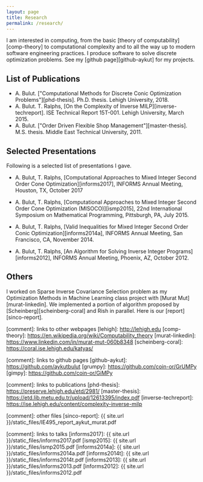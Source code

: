 ```yaml
---
layout: page
title: Research
permalink: /research/
---
```


I am interested in computing, from the basic
[theory of computability][comp-theory] to computational complexity and to all the
way up to modern software engineering practices. I produce software to solve
discrete optimization problems. See my [github page][github-aykut] for my
projects.

List of Publications
--------------------

* A. Bulut. ["Computational Methods for Discrete Conic Optimization Problems"][phd-thesis]. Ph.D. thesis. Lehigh University, 2018.
* A. Bulut. T. Ralphs, [On the Complexity of Inverse MILP][inverse-techreport]. ISE Technical Report 15T-001. Lehigh University, March 2015.
* A. Bulut. ["Order Driven Flexible Shop Management"][master-thesis]. M.S. thesis. Middle East Technical University, 2011.

Selected Presentations
----------------------
Following is a selected list of presentations I gave.

* A. Bulut, T. Ralphs, [Computational Approaches to Mixed Integer Second Order Cone Optimization][informs2017], INFORMS Annual Meeting, Houston, TX, October 2017

* A. Bulut, T. Ralphs, [Computational Approaches to Mixed Integer Second Order Cone Optimization (MISOCO)][ismp2015], 22nd International Symposium on Mathematical Programming, Pittsburgh, PA, July 2015.

* A. Bulut, T. Ralphs, [Valid Inequalities for Mixed Integer Second Order Conic Optimization][informs2014a], INFORMS Annual Meeting, San Francisco, CA, November 2014.

* A. Bulut, T. Ralphs, [An Algorithm for Solving Inverse Integer Programs][informs2012], INFORMS Annual Meeting, Phoenix, AZ, October 2012.

Others
------

I worked on Sparse Inverse Covariance Selection problem as my
Optimization Methods in Machine Learning class project with [Murat Mut][murat-linkedin]. We
implemented a portion of algorithm proposed by [Scheinberg][scheinberg-coral] and Rish in
parallel. Here is our [report][sinco-report].


[comment]: links to other webpages
[lehigh]: http://lehigh.edu
[comp-theory]: https://en.wikipedia.org/wiki/Computability_theory
[murat-linkedin]: https://www.linkedin.com/in/murat-mut-060b8348
[scheinberg-coral]: https://coral.ise.lehigh.edu/katyas/

[comment]: links to github pages
[github-aykut]: https://github.com/aykutbulut
[grumpy]: https://github.com/coin-or/GrUMPy
[gimpy]: https://github.com/coin-or/GiMPy

[comment]: links to publications
[phd-thesis]: https://preserve.lehigh.edu/etd/2981/
[master-thesis]: https://etd.lib.metu.edu.tr/upload/12613395/index.pdf
[inverse-techreport]: https://ise.lehigh.edu/content/complexity-inverse-milp

[comment]: other files
[sinco-report]: {{ site.url }}/static_files/IE495_report_aykut_murat.pdf

[comment]: links to talks
[informs2017]:  {{ site.url }}/static_files/informs2017.pdf
[ismp2015]:     {{ site.url }}/static_files/ismp2015.pdf
[informs2014a]: {{ site.url }}/static_files/informs2014a.pdf
[informs2014t]: {{ site.url }}/static_files/informs2014t.pdf
[informs2013]:  {{ site.url }}/static_files/informs2013.pdf
[informs2012]:  {{ site.url }}/static_files/informs2012.pdf
